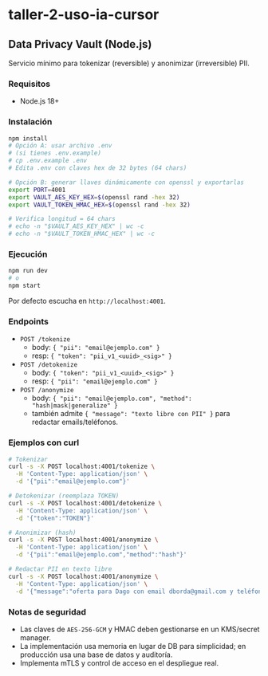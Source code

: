 # taller-2-uso-ia-cursor

## Data Privacy Vault (Node.js)

Servicio mínimo para tokenizar (reversible) y anonimizar (irreversible) PII.

### Requisitos
- Node.js 18+

### Instalación
```bash
npm install
# Opción A: usar archivo .env
# (si tienes .env.example)
# cp .env.example .env
# Edita .env con claves hex de 32 bytes (64 chars)

# Opción B: generar llaves dinámicamente con openssl y exportarlas
export PORT=4001
export VAULT_AES_KEY_HEX=$(openssl rand -hex 32)
export VAULT_TOKEN_HMAC_HEX=$(openssl rand -hex 32)

# Verifica longitud = 64 chars
# echo -n "$VAULT_AES_KEY_HEX" | wc -c
# echo -n "$VAULT_TOKEN_HMAC_HEX" | wc -c
```

### Ejecución
```bash
npm run dev
# o
npm start
```

Por defecto escucha en `http://localhost:4001`.

### Endpoints
- `POST /tokenize`
  - body: `{ "pii": "email@ejemplo.com" }`
  - resp: `{ "token": "pii_v1_<uuid>_<sig>" }`
- `POST /detokenize`
  - body: `{ "token": "pii_v1_<uuid>_<sig>" }`
  - resp: `{ "pii": "email@ejemplo.com" }`
- `POST /anonymize`
  - body: `{ "pii": "email@ejemplo.com", "method": "hash|mask|generalize" }`
  - también admite `{ "message": "texto libre con PII" }` para redactar emails/teléfonos.

### Ejemplos con curl
```bash
# Tokenizar
curl -s -X POST localhost:4001/tokenize \
  -H 'Content-Type: application/json' \
  -d '{"pii":"email@ejemplo.com"}'

# Detokenizar (reemplaza TOKEN)
curl -s -X POST localhost:4001/detokenize \
  -H 'Content-Type: application/json' \
  -d '{"token":"TOKEN"}'

# Anonimizar (hash)
curl -s -X POST localhost:4001/anonymize \
  -H 'Content-Type: application/json' \
  -d '{"pii":"email@ejemplo.com","method":"hash"}'

# Redactar PII en texto libre
curl -s -X POST localhost:4001/anonymize \
  -H 'Content-Type: application/json' \
  -d '{"message":"oferta para Dago con email dborda@gmail.com y teléfono 3152319157"}'
```

### Notas de seguridad
- Las claves de `AES-256-GCM` y HMAC deben gestionarse en un KMS/secret manager.
- La implementación usa memoria en lugar de DB para simplicidad; en producción usa una base de datos y auditoría.
- Implementa mTLS y control de acceso en el despliegue real.